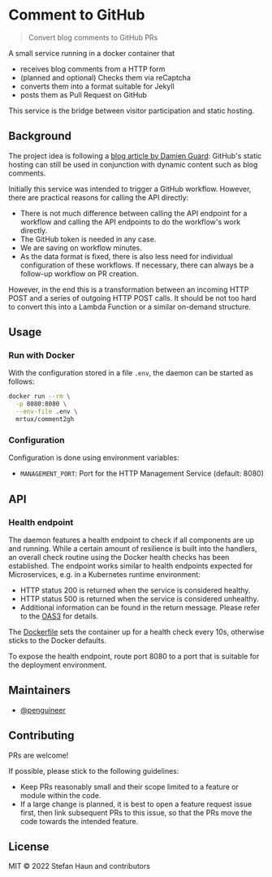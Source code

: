 # Comment to GitHub

> Convert blog comments to GitHub PRs

A small service running in a docker container that
* receives blog comments from a HTTP form
* (planned and optional) Checks them via reCaptcha
* converts them into a format suitable for Jekyll
* posts them as Pull Request on GitHub

This service is the bridge between visitor participation and static hosting.


## Background

The project idea is following a [blog article by Damien Guard](https://damieng.com/blog/2018/05/28/wordpress-to-jekyll-comments/): GitHub's static hosting can still be used in conjunction with dynamic content such as blog comments.

Initially this service was intended to trigger a GitHub workflow. However, there are practical reasons for calling the API directly:
* There is not much difference between calling the API endpoint for a workflow and calling the API endpoints to do the workflow's work directly.
* The GitHub token is needed in any case.
* We are saving on workflow minutes.
* As the data format is fixed, there is also less need for individual configuration of these workflows. If necessary, there can always be a follow-up workflow on PR creation.

However, in the end this is a transformation between an incoming HTTP POST and a series of outgoing HTTP POST calls.
It should be not too hard to convert this into a Lambda Function or a similar on-demand structure.


## Usage

### Run with Docker

With the configuration stored in a file `.env`, the daemon can be started as follows: 

```bash
docker run --rm \
  -p 8080:8080 \
  --env-file .env \
  mrtux/comment2gh
```

### Configuration

Configuration is done using environment variables:

* `MANAGEMENT_PORT`: Port for the HTTP Management Service (default: 8080)


## API

### Health endpoint

The daemon features a health endpoint to check if all components are up and running.
While a certain amount of resilience is built into the handlers, an overall check routine using the Docker
health checks has been established. 
The endpoint works similar to health endpoints expected for Microservices, e.g. in a Kubernetes runtime environment:
* HTTP status 200 is returned when the service is considered healthy.
* HTTP status 500 is returned when the service is considered unhealthy.
* Additional information can be found in the return message. Please refer to the [OAS3](src/OAS3.yml) for details.

The [Dockerfile](Dockerfile) sets the container up for a health check every 10s, otherwise sticks to the Docker defaults.

To expose the health endpoint, route port 8080 to a port that is suitable for the deployment environment. 


## Maintainers

* [@penguineer](https://github.com/penguineer)


## Contributing

PRs are welcome!

If possible, please stick to the following guidelines:

* Keep PRs reasonably small and their scope limited to a feature or module within the code.
* If a large change is planned, it is best to open a feature request issue first, then link subsequent PRs to this
  issue, so that the PRs move the code towards the intended feature.


## License

MIT © 2022 Stefan Haun and contributors
